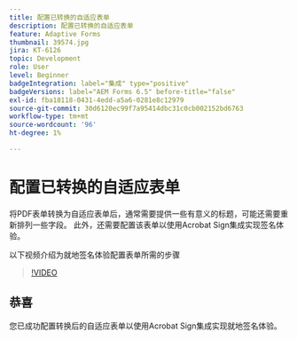 ```yaml
---
title: 配置已转换的自适应表单
description: 配置已转换的自适应表单
feature: Adaptive Forms
thumbnail: 39574.jpg
jira: KT-6126
topic: Development
role: User
level: Beginner
badgeIntegration: label="集成" type="positive"
badgeVersions: label="AEM Forms 6.5" before-title="false"
exl-id: fba18118-0431-4edd-a5a6-0281e8c12979
source-git-commit: 30d6120ec99f7a95414dbc31c0cb002152bd6763
workflow-type: tm+mt
source-wordcount: '96'
ht-degree: 1%

---
```


# 配置已转换的自适应表单

将PDF表单转换为自适应表单后，通常需要提供一些有意义的标题，可能还需要重新排列一些字段。 此外，还需要配置该表单以使用Acrobat Sign集成实现签名体验。

以下视频介绍为就地签名体验配置表单所需的步骤

>[!VIDEO](https://video.tv.adobe.com/v/39574?quality=12&learn=on)

## 恭喜

您已成功配置转换后的自适应表单以使用Acrobat Sign集成实现就地签名体验。

